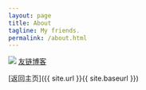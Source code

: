```yaml
---
layout: page
title: About
tagline: My friends.
permalink: /about.html
---
```


<div class="link-chip">
  <img src="http://emlog.club/logo.jpg" class="link-chip-icon">
  <a class="link-chip-title" href="http://emlog.club/">友链博客</a>
</div>

[返回主页]({{ site.url }}{{ site.baseurl }})

